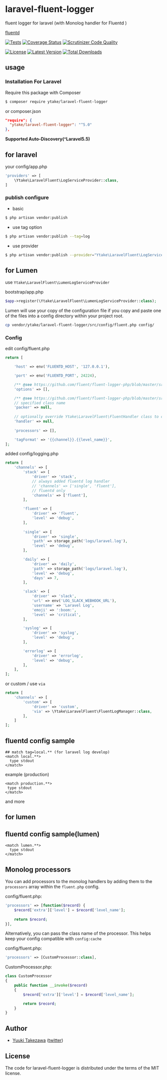 # laravel-fluent-logger
fluent logger for laravel
(with Monolog handler for Fluentd )

[fluentd](http://www.fluentd.org/)

[![Tests](https://github.com/ytake/Laravel-FluentLogger/actions/workflows/php.yml/badge.svg?branch=main)](https://github.com/ytake/Laravel-FluentLogger/actions/workflows/php.yml)
[![Coverage Status](http://img.shields.io/coveralls/ytake/Laravel-FluentLogger/master.svg?style=flat-square)](https://coveralls.io/r/ytake/Laravel-FluentLogger?branch=master)
[![Scrutinizer Code Quality](http://img.shields.io/scrutinizer/g/ytake/Laravel-FluentLogger.svg?style=flat)](https://scrutinizer-ci.com/g/ytake/Laravel-FluentLogger/?branch=master)

[![License](http://img.shields.io/packagist/l/ytake/laravel-fluent-logger.svg?style=flat-square)](https://packagist.org/packages/ytake/laravel-fluent-logger)
[![Latest Version](http://img.shields.io/packagist/v/ytake/laravel-fluent-logger.svg?style=flat-square)](https://packagist.org/packages/ytake/laravel-fluent-logger)
[![Total Downloads](http://img.shields.io/packagist/dt/ytake/laravel-fluent-logger.svg?style=flat-square)](https://packagist.org/packages/ytake/laravel-fluent-logger)

## usage

### Installation For Laravel
Require this package with Composer

```bash
$ composer require ytake/laravel-fluent-logger
```

or composer.json

```json
"require": {
  "ytake/laravel-fluent-logger": "^5.0"
},
```

**Supported Auto-Discovery(^Laravel5.5)**

## for laravel

your config/app.php

```php
'providers' => [
    \Ytake\LaravelFluent\LogServiceProvider::class,
]
```

### publish configure

* basic

```bash
$ php artisan vendor:publish
```

* use tag option

```bash
$ php artisan vendor:publish --tag=log
```

* use provider

```bash
$ php artisan vendor:publish --provider="Ytake\LaravelFluent\LogServiceProvider"
```

## for Lumen

use `Ytake\LaravelFluent\LumenLogServiceProvider`
  
bootstrap/app.php

```php
$app->register(\Ytake\LaravelFluent\LumenLogServiceProvider::class);
```

Lumen will use your copy of the configuration file if you copy and paste one of the files into a config directory within your project root.

```bash
cp vendor/ytake/laravel-fluent-logger/src/config/fluent.php config/
```

### Config

edit config/fluent.php
```php
return [

    'host' => env('FLUENTD_HOST', '127.0.0.1'),

    'port' => env('FLUENTD_PORT', 24224),

    /** @see https://github.com/fluent/fluent-logger-php/blob/master/src/FluentLogger.php */
    'options' => [],

    /** @see https://github.com/fluent/fluent-logger-php/blob/master/src/PackerInterface.php */
    // specified class name
    'packer' => null,
    
    // optionally override Ytake\LaravelFluent\FluentHandler class to customize behaviour
    'handler' => null,
    
    'processors' => [],

    'tagFormat' => '{{channel}}.{{level_name}}',
];

```

added config/logging.php

```php
return [
    'channels' => [
        'stack' => [
            'driver' => 'stack',
            // always added fluentd log handler
            // 'channels' => ['single', 'fluent'],
            // fluentd only
            'channels' => ['fluent'],
        ],

        'fluent' => [
            'driver' => 'fluent',
            'level' => 'debug',
        ],
        
        'single' => [
            'driver' => 'single',
            'path' => storage_path('logs/laravel.log'),
            'level' => 'debug',
        ],

        'daily' => [
            'driver' => 'daily',
            'path' => storage_path('logs/laravel.log'),
            'level' => 'debug',
            'days' => 7,
        ],

        'slack' => [
            'driver' => 'slack',
            'url' => env('LOG_SLACK_WEBHOOK_URL'),
            'username' => 'Laravel Log',
            'emoji' => ':boom:',
            'level' => 'critical',
        ],

        'syslog' => [
            'driver' => 'syslog',
            'level' => 'debug',
        ],

        'errorlog' => [
            'driver' => 'errorlog',
            'level' => 'debug',
        ],
    ],
];

```

or custom / use `via`

```php
return [
    'channels' => [
        'custom' => [
            'driver' => 'custom',
            'via' => \Ytake\LaravelFluent\FluentLogManager::class,
        ],
    ]
];

```

## fluentd config sample

```
## match tag=local.** (for laravel log develop)
<match local.**>
  type stdout
</match>
```

example (production)

 ```
<match production.**>
  type stdout
</match>
 ```
 and more

## for lumen


## fluentd config sample(lumen)

```
<match lumen.**>
  type stdout
</match>
```

## Monolog processors

You can add processors to the monolog handlers by adding them to the `processors` array within the `fluent.php` config.

config/fluent.php:
```php
'processors' => [function($record) {
    $record['extra']['level'] = $record['level_name'];
    
    return $record;
}],
```

Alternatively, you can pass the class name of the processor.  This helps keep your config compatible with `config:cache`

config/fluent.php:
```php
'processors' => [CustomProcessor::class],
```

CustomProcessor.php:
```php
class CustomProcessor
{
    public function __invoke($record)
    {
        $record['extra']['level'] = $record['level_name'];

        return $record;
    }
}
```

## Author ##

- [Yuuki Takezawa](mailto:yuuki.takezawa@comnect.jp.net) ([twitter](http://twitter.com/ex_takezawa))

## License ##

The code for laravel-fluent-logger is distributed under the terms of the MIT license.
